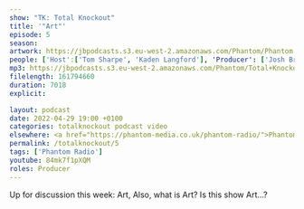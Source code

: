 ```yaml
---
show: "TK: Total Knockout"
title: '"Art"'
episode: 5
season: 
artwork: https://jbpodcasts.s3.eu-west-2.amazonaws.com/Phantom/Phantom.jpg
people: ['Host':['Tom Sharpe', 'Kaden Langford'], 'Producer': ['Josh Brunning']]
mp3: https://jbpodcasts.s3.eu-west-2.amazonaws.com/Phantom/Total+Knockout/2022-04-29+-+05.mp3
filelength: 161794660
duration: 7018
explicit: 

layout: podcast
date: 2022-04-29 19:00 +0100
categories: totalknockout podcast video
elsewhere: <a href="https://phantom-media.co.uk/phantom-radio/">Phantom Media</a>
permalink: /totalknockout/5
tags: ['Phantom Radio']
youtube: 84mk7f1pXQM
roles: Producer
---
```


Up for discussion this week: Art, Also, what is Art? Is this show Art...?
